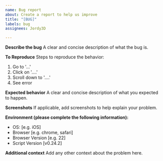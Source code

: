 ```yaml
---
name: Bug report
about: Create a report to help us improve
title: "[BUG]"
labels: bug
assignees: Jordy3D

---
```


**Describe the bug**
A clear and concise description of what the bug is.

**To Reproduce**
Steps to reproduce the behavior:
1. Go to '...'
2. Click on '....'
3. Scroll down to '....'
4. See error

**Expected behavior**
A clear and concise description of what you expected to happen.

**Screenshots**
If applicable, add screenshots to help explain your problem.

**Environment (please complete the following information):**
 - OS: [e.g. iOS]
 - Browser [e.g. chrome, safari]
 - Browser Version [e.g. 22]
 - Script Version [v0.24.2]

**Additional context**
Add any other context about the problem here.

